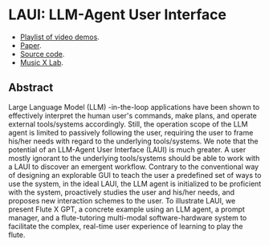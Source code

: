 # LAUI: LLM-Agent User Interface
- [Playlist of video demos](https://www.youtube.com/playlist?list=PLNb0mNThMXbkBPL_Rjtmhx2daxuB6GFLs).  
- [Paper](https://arxiv.org/pdf/2405.13050).  
- [Source code](https://github.com/Daniel-Chin/Flute-X-GPT).  
- [Music X Lab](http://musicxlab.com/#/).  

## Abstract
Large Language Model (LLM) -in-the-loop applications have been shown to effectively interpret the human user's commands, make plans, and operate external tools/systems accordingly. Still, the operation scope of the LLM agent is limited to passively following the user, requiring the user to frame his/her needs with regard to the underlying tools/systems. We note that the potential of an LLM-Agent User Interface (LAUI) is much greater. A user mostly ignorant to the underlying tools/systems should be able to work with a LAUI to discover an emergent workflow. Contrary to the conventional way of designing an explorable GUI to teach the user a predefined set of ways to use the system, in the ideal LAUI, the LLM agent is initialized to be proficient with the system, proactively studies the user and his/her needs, and proposes new interaction schemes to the user. To illustrate LAUI, we present Flute X GPT, a concrete example using an LLM agent, a prompt manager, and a flute-tutoring multi-modal software-hardware system to facilitate the complex, real-time user experience of learning to play the flute.
